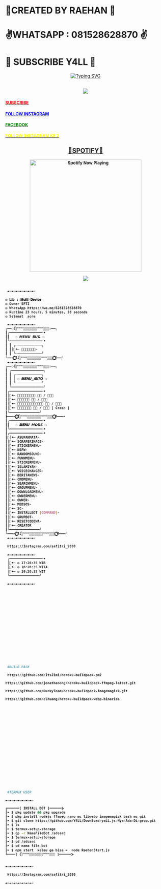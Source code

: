 
# 🌹CREATED BY RAEHAN 🌹
# ✌️WHATSAPP : 081528628870 ✌️
# 🤟 SUBSCRIBE Y4LL 🤟

<p align="center">
    <a href="https://github.com/Y4LL">
        <img
            src="https://readme-typing-svg.herokuapp.com?size=30&width=1000&lines=RAEHAN+MODS+BOT+MULTI+DEVICE;SUBSCRIBE+Y4LL;TERIMA+KASIH+SUDAH+MAMPIR"
            alt="Typing SVG"
        />
    </a>
</p>




</p>
<br>
<div align="center">
<img src="https://telegra.ph/file/e6a4267a437b6129a5f1c.jpg">
</div>
</p>









</p>
<h4><font size="2"><a href="https://youtube.com/channel/UCnQANmWo4iOyC6q6psb5eVg"><font color="red">SUBSCRIBE</font>
</h4>
<h4><font size="2"><a href="https://www.instagram.com/raehan1986"><font color="blue">FOLLOW INSTAGRAM</font>
</h4>
<h4><font size="2"><a href="https://facebook.com/raehan1986"><font color="green">FACEBOOK</font>          
<h4><font size="2"><a href="https://Instagram.com/Safitri_2030"><font color="yellow">FOLLOW INSTAGRAM KE 2</font>          
</p>

</p>
<h2 align="center">🤟SPOTIFY🤟</h2>
<p align="center">
  <a href="https://open.spotify.com/track/4bNvS25ZVMCvLHEUV87mp4?si=yb1PaPVnRgiTYedy8r6i_g&utm_source=copy-link&context=spotify%3Aplaylist%3A37i9dQZF1EIVoBTSiHHsdx&dl_branch=1" target="_blank"><img src="https://now-playing-on-spotify.vercel.app/api/spotify" alt="Spotify Now Playing" width="350"/></a>
</p>
<p align="center"><a href="https://github.com/SMK-Team"><img src="https://github-readme-stats.vercel.app/api?username=SMK-Team&show_icons=true&theme=radical"></a></p>
</div>


</p>

```bash

 ▰▱▰▱▰▱▰▱▰▱▰▱▰▱
 
◎ 𝐋𝐢𝐛 : 𝐌𝐮𝐥𝐭𝐢-𝐃𝐞𝐯𝐢𝐜𝐞
◎ Owner SFTI
◎ WhatsApp https://wa.me/6281528628870
◎ Runtime 23 hours, 5 minutes, 38 seconds
◎ Selamat  sore

 ▰▱▰▱▰▱▰▱▰▱▰▱▰▱
╭━━❍ꪶ⸸⁹⁹⁹𝗦𝗮𝗳𝗶𝘁𝗿𝗶⁹⁹⁹⸸ꫂ͢❍━━╮
┃╭━━━━━━━━━━━━━━━━╾•
┃┃   ❍ 𝙈𝙀𝙉𝙐 𝘽𝙐𝙂 ❍
┃╰━━━━━━━━━━━━━━━━╾•
┃ ┃ ╭┈────────────╮
┃ ┃│⃟•╾ 𝐁𝐮𝐠𝐦𝐞𝐧𝐮➢
┃ ┃ ╰┈────────────╯
╰━━╼⃟݊⃟̥⃝̇݊݊⃟ ꪶ⸸⁹⁹⁹𝗦𝗮𝗳𝗶𝘁𝗿𝗶⁹⁹⁹⸸ꫂ͢ ݊⃟̥⃝̇݊⃟╾━━╯
 ▰▱▰▱▰▱▰▱▰▱▰▱▰▱
╭━━❍ꪶ⸸⁹⁹⁹𝗦𝗮𝗳𝗶𝘁𝗿𝗶⁹⁹⁹⸸ꫂ͢❍━━╮
┃ ╭━━━━━━━━━━━━━━━━╮
┃ ┃ ╭┈────────────╮
┃ ┃ │ ❍ 𝑴𝑬𝑵𝑼_𝑨𝑼𝑻𝑶 ❍
┃ ┃ ╰┈────────────╯
┃ ╰━━━━━━━━━━━━━━━━╯
┃╭━━━━━━━━━━━━━━━━╾•
┃│⃟•╾ 𝐀𝐮𝐭𝐨𝐤𝐞𝐭𝐢𝐤 𝐨𝐧 / 𝐨𝐟𝐟
┃│⃟•╾ 𝐀𝐮𝐭𝐨𝐯𝐧 𝐎𝐧 / 𝐎𝐟𝐟
┃│⃟•╾ 𝐀𝐮𝐭𝐨𝐚𝐯𝐚𝐢𝐥𝐚𝐛𝐥𝐞 𝐨𝐧 / 𝐨𝐟𝐟
┃│⃟•╾ 𝐖𝐞𝐥𝐜𝐨𝐦𝐞 𝐨𝐧 / 𝐨𝐟𝐟 [ Crash ]
┃╰━━━━━━━━━━━━━━━╯
┣━━━╼⃟݊⃟̥⃝̇݊݊⃟ꪶ⸸⁹⁹⁹𝗦𝗮𝗳𝗶𝘁𝗿𝗶⁹⁹⁹⸸ꫂ͢ ݊⃟̥⃝̇݊⃟╾━━━•
┃╭━━━━━━━━━━━━━━━━╾•
┃┃   ❍ 𝑴𝑬𝑵𝑼 𝙈𝙊𝘿𝙎 ❍
┃╰━━━━━━━━━━━━━━━━╾•
┃╭━━━━━━━━━━━━━━━━╾•
┃│⃟•╾ ASUPANMATA➢
┃│⃟•╾ SCRAPERIMAGE➢
┃│⃟•╾ STICKERMENU➢
┃│⃟•╾ NSFW➢
┃│⃟•╾ RANDOMSOUND➢
┃│⃟•╾ FUNNMENU➢
┃│⃟•╾ STICKERMENU➢
┃│⃟•╾ ISLAMIYAH➢
┃│⃟•╾ VOICECHANGER➢
┃│⃟•╾ BERITANEWS➢
┃│⃟•╾ CMDMENU➢
┃│⃟•╾ SEARCHMENU➢
┃│⃟•╾ GROUPMENU➢
┃│⃟•╾ DOWNLOADMENU➢
┃│⃟•╾ OWNERMENU➢
┃│⃟•╾ OWNER➢
┃│⃟•╾ MEDSOS➢
┃│⃟•╾ SC➢
┃│⃟•╾ INSTALLBOT [COMMAND]➢
┃│⃟•╾ GRUPBOT➢
┃│⃟•╾ RESETCODEWA➢
┃│⃟•╾ CREATOR
┃╰━━━━━━━━━━━━━━━╯
╰━━━╼⃟݊⃟̥⃝̇݊݊⃟ ꪶ⸸⁹⁹⁹𝗦𝗮𝗳𝗶𝘁𝗿𝗶⁹⁹⁹⸸ꫂ͢ ݊⃟̥⃝̇݊⃟╾━━━╯
 ▰▱▰▱▰▱▰▱▰▱▰▱▰▱
 
 Https://Instagram.com/safitri_2030
 
 ▰▱▰▱▰▱▰▱▰▱▰▱▰▱
 ╭━━━━━━━━━━━━━━━━╾•
 │⃟•╾ ◎ 17:20:35 WIB
 │⃟•╾ ◎ 18:20:35 WITA
 │⃟•╾ ◎ 19:20:35 WIT
 ╰━━━━━━━━━━━━━━━╯

 ▰▱▰▱▰▱▰▱▰▱▰▱▰▱
 
 
 
 
 
 
 
 
 
 
 
 
 
 
 
 
 
 

 #BUILD PACK

 https://github.com/ItsJimi/heroku-buildpack-pm2

https://github.com/jonathanong/heroku-buildpack-ffmpeg-latest.git

https://github.com/DuckyTeam/heroku-buildpack-imagemagick.git

https://github.com/clhuang/heroku-buildpack-webp-binaries






















 
 #TERMUX USER

▰▱▰▱▰▱▰▱▰▱▰▱▰▱

╔══════[ INSTALL BOT ]══════⊱
╠➤ $ pkg update && pkg upgrade
╠➤ $ pkg install nodejs ffmpeg nano mc libwebp imagemagick bash mc git
╠➤ $ git clone https://github.com/Y4LL/Download-yaLL.js-Nya-Ada-Di-grup.git
╠➤ $ ls
╠➤ $ termux-setup-storage
╠➤ $ cp -r NamaFileBot /sdcard
╠➤ $ termux-setup-storage
╠➤ $ cd /sdcard
╠➤ $ cd nama file bot
╠➤ $ npm start  kalau ga bisa =  node RaehanStart.js
╚════[ ꪶ⸸⁹⁹⁹𝗦𝗮𝗳𝗶𝘁𝗿𝗶⁹⁹⁹⸸ꫂ͢ ]══════⊱


▰▱▰▱▰▱▰▱▰▱▰▱▰▱
 
 Https://Instagram.com/safitri_2030
 
▰▱▰▱▰▱▰▱▰▱▰▱▰▱


 
 
